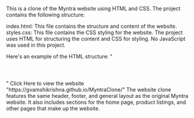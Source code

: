 
This is a clone of the Myntra website using HTML and CSS. The project contains the following structure:

index.html: This file contains the structure and content of the website.
styles.css: This file contains the CSS styling for the website.
The project uses HTML for structuring the content and CSS for styling. No JavaScript was used in this project.

Here's an example of the HTML structure:
"<body>
    <header>
        <!-- Logo, navigation, and other header elements go here -->
    </header>
    <main>
        <!-- Home page, product listing, and other page elements go here -->
    </main>
    <footer>
        <!-- Footer elements such as contact information, links, and legal information go here -->
    </footer>
</body>"
Click Here to view the website "https://gvamshikrishna.github.io/MyntraClone/"
The website clone features the same header, footer, and general layout as the original Myntra website. It also includes sections for the home page, product listings, and other pages that make up the website.

